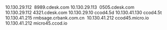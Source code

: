 10.130.29.112  8989.cdesk.com
10.130.29.113  0505.cdesk.com
10.130.29.112 4321.cdesk.com
10.130.29.10 ccod4.5d
10.130.41.130 ccod4.5t
10.130.41.215 rmbsage.crbank.com.cn 
10.130.41.212 ccod45.micro.io
10.130.41.212 micro45.ccod.io
